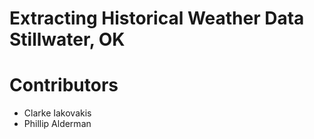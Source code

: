 # Extracting Historical Weather Data Stillwater, OK

# Contributors

- Clarke Iakovakis
- Phillip Alderman